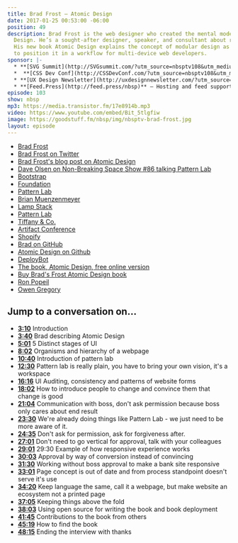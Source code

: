 ```yaml
---
title: Brad Frost — Atomic Design
date: 2017-01-25 00:53:00 -06:00
position: 49
description: Brad Frost is the web designer who created the mental model of Atomic
  Design. He’s a sought-after designer, speaker, and consultant about responsive design.
  His new book Atomic Design explains the concept of modular design as well as how
  to position it in a workflow for multi-device web developers.
sponsor: |-
  * **[SVG Summit](http://SVGsummit.com/?utm_source=nbsptv108&utm_medium=podcast&utm_campaign=svgsummit2017)** — A full-day, virtual UX design conference on SVG that you can attend online on February 15th. Free recordings with registration at [SVG Summit](http://svgsummit.com/?utm_source=nbsptv107&utm_medium=podcast&utm_campaign=svgsummit2017). Use discount code `NONBREAKINGSPACESHOW` for 20% off.
  *  **[CSS Dev Conf](http://CSSDevConf.com/?utm_source=nbsptv108&utm_medium=podcast&utm_campaign=cssdevconf2017)** — Conference dedicated to CSS and its super friend technologies like JavaScript, Sass, NPM, and more. A limited supply of Early Bird Tickets go on sale soon. [Register now!](http://CSSDevConf.com/?utm_source=nbsptv108&utm_medium=podcast&utm_campaign=cssdevconf2017)
  * **[UX Design Newsletter](http://uxdesignnewsletter.com/?utm_source=nbsptv108&utm_medium=podcast&utm_campaign=uxdesignnewsletter)** — A weekly free newsletter containing a collection of tutorials, articles, and videos about frontend design and development, plus tips on how to bring better engagement to the multi-device world curated by Christopher Schmitt.
  * **[Feed.Press](http://feed.press/nbsp)** — Hosting and feed support provided by Feed.Press. [Sign-up today](http://feed.press/nbsp) and try FeedPress on a 14-day trial (no contracts or commitments). Use promo code `NBSP` during checkout to get 10% off your first year.
episode: 103
show: nbsp
mp3: https://media.transistor.fm/17e8914b.mp3
video: https://www.youtube.com/embed/Bit_5tlgfiw
image: https://goodstuff.fm/nbsp/img/nbsptv-brad-frost.jpg
layout: episode
---
```


* [Brad Frost](http://bradfrost.com/)
* [Brad Frost on Twitter](https://twitter.com/brad_frost)
* [Brad Frost's blog post on Atomic Design](http://bradfrost.com/blog/post/atomic-web-design/)
* [Dave Olsen on Non-Breaking Space Show #86 talking Pattern Lab](http://goodstuff.fm/nbsp/86)
* [Bootstrap](http://getbootstrap.com)
* [Foundation](http://foundation.zurb.com)
* [Pattern Lab](http://patternlab.io)
* [Brian Muenzenmeyer](http://www.brianmuenzenmeyer.com)
* [Lamp Stack](https://www.turnkeylinux.org/lampstack)
* [Pattern Lab](http://patternlab.io)
* [Tiffany & Co.](http://www.tiffany.com/)
* [Artifact Conference](http://artifactconf.com/)
* [Shopify](https://www.shopify.com/)
* [Brad on GitHub](https://github.com/bradfrost)
* [Atomic Design on Github](https://github.com/bradfrost/atomic-design)
* [DeployBot](https://deploybot.com/)
* [The book, Atomic Design, free online version](http://atomicdesign.bradfrost.com/table-of-contents/)
* [Buy Brad's Frost Atomic Design book](http://shop.bradfrost.com/)
* [Ron Popeil](https://twitter.com/RonPopeil)
* [Owen Gregory](https://twitter.com/fullcreammilk)

## Jump to a conversation on...

* **[3:10](#t=3:10)** Introduction
* **[3:40](#t=3:40)** Brad describing Atomic Design
* **[5:01](#t=5:01)** 5 Distinct stages of UI
* **[8:02](#t=8:02)** Organisms and hierarchy of a webpage
* **[10:40](#t=10:40)** Introduction of pattern lab
* **[12:30](#t=12:30)** Pattern lab is really plain, you have to bring your own vision, it's a workspace
* **[16:16](#t=16:16)** UI Auditing, consistency and patterns of website forms
* **[18:02](#t=18:02)** How to introduce people to change and convince them that change is good
* **[21:04](#t=21:04)** Communication with boss, don't ask permission because boss only cares about end result
* **[23:30](#t=23:30)** We're already doing things like Pattern Lab - we just need to be more aware of it.
* **[24:35](#t=24:35)** Don't ask for permission, ask for forgiveness after.
* **[27:01](#t=27:01)** Don't need to go vertical for approval, talk with your colleagues
* **[29:01](#t=29:01)** 29:30	Example of how responsive experience works
* **[30:03](#t=30:03)** Approval by way of conversion instead of convincing
* **[31:30](#t=31:30)** Working without boss approval to make a bank site responsive
* **[33:01](#t=33:01)** Page concept is out of date and from process standpoint doesn't serve it's use
* **[34:20](#t=34:20)** Keep language the same, call it a webpage, but make website an ecosystem not a printed page
* **[37:05](#t=37:05)** Keeping things above the fold
* **[38:03](#t=38:03)** Using open source for writing the book and book deployment
* **[41:45](#t=41:45)** Contributions to the book from others
* **[45:19](#t=45:19)** How to find the book
* **[48:15](#t=48:15)** Ending the interview with thanks
